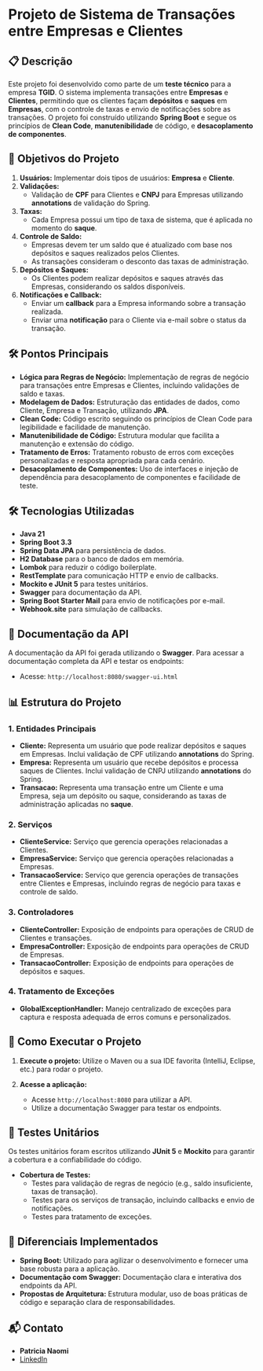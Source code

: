 
# Projeto de Sistema de Transações entre Empresas e Clientes

## 📋 Descrição

Este projeto foi desenvolvido como parte de um **teste técnico** para a empresa **TGID**. O sistema implementa transações entre **Empresas** e **Clientes**, permitindo que os clientes façam **depósitos** e **saques** em **Empresas**, com o controle de taxas e envio de notificações sobre as transações. O projeto foi construído utilizando **Spring Boot** e segue os princípios de **Clean Code**, **manutenibilidade** de código, e **desacoplamento de componentes**.

## 🚀 Objetivos do Projeto

1. **Usuários:** Implementar dois tipos de usuários: **Empresa** e **Cliente**.
2. **Validações:** 
   - Validação de **CPF** para Clientes e **CNPJ** para Empresas utilizando **annotations** de validação do Spring.
3. **Taxas:**
   - Cada Empresa possui um tipo de taxa de sistema, que é aplicada no momento do **saque**.
4. **Controle de Saldo:**
   - Empresas devem ter um saldo que é atualizado com base nos depósitos e saques realizados pelos Clientes.
   - As transações consideram o desconto das taxas de administração.
5. **Depósitos e Saques:**
   - Os Clientes podem realizar depósitos e saques através das Empresas, considerando os saldos disponíveis.
6. **Notificações e Callback:**
   - Enviar um **callback** para a Empresa informando sobre a transação realizada.
   - Enviar uma **notificação** para o Cliente  via e-mail sobre o status da transação.

## 🛠️ Pontos Principais

- **Lógica para Regras de Negócio:** Implementação de regras de negócio para transações entre Empresas e Clientes, incluindo validações de saldo e taxas.
- **Modelagem de Dados:** Estruturação das entidades de dados, como Cliente, Empresa e Transação, utilizando **JPA**.
- **Clean Code:** Código escrito seguindo os princípios de Clean Code para legibilidade e facilidade de manutenção.
- **Manutenibilidade de Código:** Estrutura modular que facilita a manutenção e extensão do código.
- **Tratamento de Erros:** Tratamento robusto de erros com exceções personalizadas e resposta apropriada para cada cenário.
- **Desacoplamento de Componentes:** Uso de interfaces e injeção de dependência para desacoplamento de componentes e facilidade de teste.

## 🛠️ Tecnologias Utilizadas

- **Java 21**
- **Spring Boot 3.3**
- **Spring Data JPA** para persistência de dados.
- **H2 Database** para o banco de dados em memória.
- **Lombok** para reduzir o código boilerplate.
- **RestTemplate** para comunicação HTTP e envio de callbacks.
- **Mockito e JUnit 5** para testes unitários.
- **Swagger** para documentação da API.
- **Spring Boot Starter Mail** para envio de notificações por e-mail.
- **Webhook.site** para simulação de callbacks.

## 📑 Documentação da API

A documentação da API foi gerada utilizando o **Swagger**. Para acessar a documentação completa da API e testar os endpoints:

- Acesse: `http://localhost:8080/swagger-ui.html`

## 📊 Estrutura do Projeto

### 1. **Entidades Principais**

- **Cliente:** Representa um usuário que pode realizar depósitos e saques em Empresas. Inclui validação de CPF utilizando **annotations** do Spring.
- **Empresa:** Representa um usuário que recebe depósitos e processa saques de Clientes. Inclui validação de CNPJ utilizando **annotations** do Spring.
- **Transacao:** Representa uma transação entre um Cliente e uma Empresa, seja um depósito ou saque, considerando as taxas de administração aplicadas no **saque**.

### 2. **Serviços**

- **ClienteService:** Serviço que gerencia operações relacionadas a Clientes.
- **EmpresaService:** Serviço que gerencia operações relacionadas a Empresas.
- **TransacaoService:** Serviço que gerencia operações de transações entre Clientes e Empresas, incluindo regras de negócio para taxas e controle de saldo.

### 3. **Controladores**

- **ClienteController:** Exposição de endpoints para operações de CRUD de Clientes e transações.
- **EmpresaController:** Exposição de endpoints para operações de CRUD de Empresas.
- **TransacaoController:** Exposição de endpoints para operações de depósitos e saques.

### 4. **Tratamento de Exceções**

- **GlobalExceptionHandler:** Manejo centralizado de exceções para captura e resposta adequada de erros comuns e personalizados.

## 🚦 Como Executar o Projeto

1. **Execute o projeto:** Utilize o Maven ou a sua IDE favorita (IntelliJ, Eclipse, etc.) para rodar o projeto.

2. **Acesse a aplicação:**
   - Acesse `http://localhost:8080` para utilizar a API.
   - Utilize a documentação Swagger para testar os endpoints.

## 🧪 Testes Unitários

Os testes unitários foram escritos utilizando **JUnit 5** e **Mockito** para garantir a cobertura e a confiabilidade do código.

- **Cobertura de Testes:**
  - Testes para validação de regras de negócio (e.g., saldo insuficiente, taxas de transação).
  - Testes para os serviços de transação, incluindo callbacks e envio de notificações.
  - Testes para tratamento de exceções.

## 🌟 Diferenciais Implementados

- **Spring Boot:** Utilizado para agilizar o desenvolvimento e fornecer uma base robusta para a aplicação.
- **Documentação com Swagger:** Documentação clara e interativa dos endpoints da API.
- **Propostas de Arquitetura:** Estrutura modular, uso de boas práticas de código e separação clara de responsabilidades.

## 📬 Contato

- **Patricia Naomi**
- [LinkedIn](https://www.linkedin.com/in/patinaomi)

